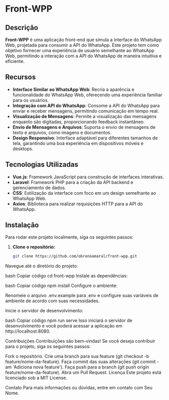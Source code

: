 # Front-WPP

## Descrição

**Front-WPP** é uma aplicação front-end que simula a interface do WhatsApp Web, projetada para consumir a API do WhatsApp. Este projeto tem como objetivo fornecer uma experiência de usuário semelhante ao WhatsApp Web, permitindo a interação com a API do WhatsApp de maneira intuitiva e eficiente.

## Recursos

- **Interface Similar ao WhatsApp Web**: Recria a aparência e funcionalidade do WhatsApp Web, oferecendo uma experiência familiar para os usuários.
- **Integração com API do WhatsApp**: Consome a API do WhatsApp para enviar e receber mensagens, permitindo comunicação em tempo real.
- **Visualização de Mensagens**: Permite a visualização das mensagens enquanto são digitadas, proporcionando feedback instantâneo.
- **Envio de Mensagens e Arquivos**: Suporta o envio de mensagens de texto e arquivos, como imagens e documentos.
- **Design Responsivo**: Interface adaptável para diferentes tamanhos de tela, garantindo uma boa experiência em dispositivos móveis e desktops.

## Tecnologias Utilizadas

- **Vue.js**: Framework JavaScript para construção de interfaces interativas.
- **Laravel**: Framework PHP para a criação da API backend e gerenciamento de dados.
- **CSS**: Estilização da interface com foco em um design semelhante ao WhatsApp Web.
- **Axios**: Biblioteca para realizar requisições HTTP para a API do WhatsApp.

## Instalação

Para rodar este projeto localmente, siga os seguintes passos:

1. **Clone o repositório:**

   ```bash
   git clone https://github.com/obrenoamaral/front-wpp.git
Navegue até o diretório do projeto:

bash
Copiar código
cd front-wpp
Instale as dependências:

bash
Copiar código
npm install
Configure o ambiente:

Renomeie o arquivo .env.example para .env e configure suas variáveis de ambiente de acordo com suas necessidades.

Inicie o servidor de desenvolvimento:

bash
Copiar código
npm run serve
Isso iniciará o servidor de desenvolvimento e você poderá acessar a aplicação em http://localhost:8080.

Contribuições
Contribuições são bem-vindas! Se você deseja contribuir para o projeto, siga os seguintes passos:

Fork o repositório.
Crie uma branch para sua feature (git checkout -b feature/nome-da-feature).
Faça commit das suas alterações (git commit -am 'Adiciona nova feature').
Faça push para a branch (git push origin feature/nome-da-feature).
Abra um Pull Request.
Licença
Este projeto está licenciado sob a MIT License.

Contato
Para mais informações ou dúvidas, entre em contato com Seu Nome.
